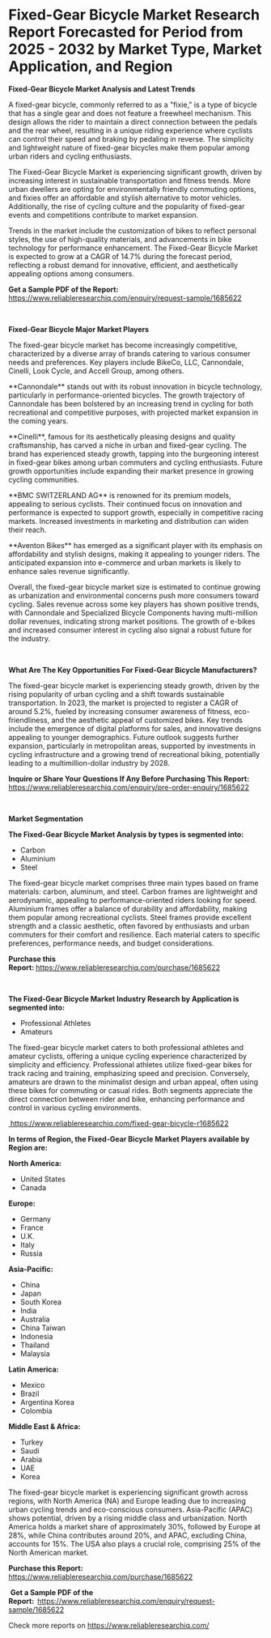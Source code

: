 <p><h1>Fixed-Gear Bicycle Market Research Report Forecasted for Period from 2025 -  2032 by Market Type, Market Application, and Region</h1></p><p><strong>Fixed-Gear Bicycle Market Analysis and Latest Trends</strong></p>
<p><p>A fixed-gear bicycle, commonly referred to as a "fixie," is a type of bicycle that has a single gear and does not feature a freewheel mechanism. This design allows the rider to maintain a direct connection between the pedals and the rear wheel, resulting in a unique riding experience where cyclists can control their speed and braking by pedaling in reverse. The simplicity and lightweight nature of fixed-gear bicycles make them popular among urban riders and cycling enthusiasts.</p><p>The Fixed-Gear Bicycle Market is experiencing significant growth, driven by increasing interest in sustainable transportation and fitness trends. More urban dwellers are opting for environmentally friendly commuting options, and fixies offer an affordable and stylish alternative to motor vehicles. Additionally, the rise of cycling culture and the popularity of fixed-gear events and competitions contribute to market expansion.</p><p>Trends in the market include the customization of bikes to reflect personal styles, the use of high-quality materials, and advancements in bike technology for performance enhancement. The Fixed-Gear Bicycle Market is expected to grow at a CAGR of 14.7% during the forecast period, reflecting a robust demand for innovative, efficient, and aesthetically appealing options among consumers.</p></p>
<p><strong>Get a Sample PDF of the Report:&nbsp;</strong> <a href="https://www.reliableresearchiq.com/enquiry/request-sample/1685622?utm_campaign=3058&utm_medium=2&utm_source=Github&utm_content=ia&utm_term=24032025&utm_id=fixed-gear-bicycle">https://www.reliableresearchiq.com/enquiry/request-sample/1685622</a></p>
<p>&nbsp;</p>
<p><strong>Fixed-Gear Bicycle Major Market Players</strong></p>
<p><p>The fixed-gear bicycle market has become increasingly competitive, characterized by a diverse array of brands catering to various consumer needs and preferences. Key players include BikeCo, LLC, Cannondale, Cinelli, Look Cycle, and Accell Group, among others. </p><p>**Cannondale** stands out with its robust innovation in bicycle technology, particularly in performance-oriented bicycles. The growth trajectory of Cannondale has been bolstered by an increasing trend in cycling for both recreational and competitive purposes, with projected market expansion in the coming years.</p><p>**Cinelli**, famous for its aesthetically pleasing designs and quality craftsmanship, has carved a niche in urban and fixed-gear cycling. The brand has experienced steady growth, tapping into the burgeoning interest in fixed-gear bikes among urban commuters and cycling enthusiasts. Future growth opportunities include expanding their market presence in growing cycling communities.</p><p>**BMC SWITZERLAND AG** is renowned for its premium models, appealing to serious cyclists. Their continued focus on innovation and performance is expected to support growth, especially in competitive racing markets. Increased investments in marketing and distribution can widen their reach.</p><p>**Aventon Bikes** has emerged as a significant player with its emphasis on affordability and stylish designs, making it appealing to younger riders. The anticipated expansion into e-commerce and urban markets is likely to enhance sales revenue significantly.</p><p>Overall, the fixed-gear bicycle market size is estimated to continue growing as urbanization and environmental concerns push more consumers toward cycling. Sales revenue across some key players has shown positive trends, with Cannondale and Specialized Bicycle Components having multi-million dollar revenues, indicating strong market positions. The growth of e-bikes and increased consumer interest in cycling also signal a robust future for the industry.</p></p>
<p>&nbsp;</p>
<p><strong>What Are The Key Opportunities For Fixed-Gear Bicycle Manufacturers?</strong></p>
<p><p>The fixed-gear bicycle market is experiencing steady growth, driven by the rising popularity of urban cycling and a shift towards sustainable transportation. In 2023, the market is projected to register a CAGR of around 5.2%, fueled by increasing consumer awareness of fitness, eco-friendliness, and the aesthetic appeal of customized bikes. Key trends include the emergence of digital platforms for sales, and innovative designs appealing to younger demographics. Future outlook suggests further expansion, particularly in metropolitan areas, supported by investments in cycling infrastructure and a growing trend of recreational biking, potentially leading to a multimillion-dollar industry by 2028.</p></p>
<p><strong>Inquire or Share Your Questions If Any Before Purchasing This Report:</strong> <a href="https://www.reliableresearchiq.com/enquiry/pre-order-enquiry/1685622?utm_campaign=3058&utm_medium=2&utm_source=Github&utm_content=ia&utm_term=24032025&utm_id=fixed-gear-bicycle">https://www.reliableresearchiq.com/enquiry/pre-order-enquiry/1685622</a></p>
<p>&nbsp;</p>
<p><strong>Market Segmentation</strong></p>
<p><strong>The Fixed-Gear Bicycle Market Analysis by types is segmented into:</strong></p>
<p><ul><li>Carbon</li><li>Aluminium</li><li>Steel</li></ul></p>
<p><p>The fixed-gear bicycle market comprises three main types based on frame materials: carbon, aluminum, and steel. Carbon frames are lightweight and aerodynamic, appealing to performance-oriented riders looking for speed. Aluminium frames offer a balance of durability and affordability, making them popular among recreational cyclists. Steel frames provide excellent strength and a classic aesthetic, often favored by enthusiasts and urban commuters for their comfort and resilience. Each material caters to specific preferences, performance needs, and budget considerations.</p></p>
<p><strong>Purchase this Report:&nbsp;</strong><a href="https://www.reliableresearchiq.com/purchase/1685622?utm_campaign=3058&utm_medium=2&utm_source=Github&utm_content=ia&utm_term=24032025&utm_id=fixed-gear-bicycle">https://www.reliableresearchiq.com/purchase/1685622</a></p>
<p>&nbsp;</p>
<p><strong>The Fixed-Gear Bicycle Market Industry Research by Application is segmented into:</strong></p>
<p><ul><li>Professional Athletes</li><li>Amateurs</li></ul></p>
<p><p>The fixed-gear bicycle market caters to both professional athletes and amateur cyclists, offering a unique cycling experience characterized by simplicity and efficiency. Professional athletes utilize fixed-gear bikes for track racing and training, emphasizing speed and precision. Conversely, amateurs are drawn to the minimalist design and urban appeal, often using these bikes for commuting or casual rides. Both segments appreciate the direct connection between rider and bike, enhancing performance and control in various cycling environments.</p></p>
<p><a href="https://www.reliableresearchiq.com/fixed-gear-bicycle-r1685622?utm_campaign=3058&utm_medium=2&utm_source=Github&utm_content=ia&utm_term=24032025&utm_id=fixed-gear-bicycle">&nbsp;https://www.reliableresearchiq.com/fixed-gear-bicycle-r1685622</a></p>
<p><strong>In terms of Region, the Fixed-Gear Bicycle Market Players available by Region are:</strong></p>
<p>
    <p> <strong> North America: </strong>
        <ul>
            <li>United States</li>
            <li>Canada</li>
        </ul>
        </p> 
    <p> <strong> Europe: </strong>
        <ul>
            <li>Germany</li>
            <li>France</li>
            <li>U.K.</li>
            <li>Italy</li>
            <li>Russia</li>
        </ul>
        </p> 
    <p> <strong> Asia-Pacific: </strong>
        <ul>
            <li>China</li>
            <li>Japan</li>
            <li>South Korea</li>
            <li>India</li>
            <li>Australia</li>
            <li>China Taiwan</li>
            <li>Indonesia</li>
            <li>Thailand</li>
            <li>Malaysia</li>
        </ul>
        </p> 
    <p> <strong> Latin America: </strong>
        <ul>
            <li>Mexico</li>
            <li>Brazil</li>
            <li>Argentina Korea</li>
            <li>Colombia</li>
        </ul>
        </p> 
    <p> <strong> Middle East & Africa: </strong>
        <ul>
            <li>Turkey</li>
            <li>Saudi</li>
            <li>Arabia</li>
            <li>UAE</li>
            <li>Korea</li>
        </ul>
    </p>
    </p>
<p><p>The fixed-gear bicycle market is experiencing significant growth across regions, with North America (NA) and Europe leading due to increasing urban cycling trends and eco-conscious consumers. Asia-Pacific (APAC) shows potential, driven by a rising middle class and urbanization. North America holds a market share of approximately 30%, followed by Europe at 28%, while China contributes around 20%, and APAC, excluding China, accounts for 15%. The USA also plays a crucial role, comprising 25% of the North American market. </p></p>
<p><strong>Purchase this Report: </strong><a href="https://www.reliableresearchiq.com/purchase/1685622?utm_campaign=3058&utm_medium=2&utm_source=Github&utm_content=ia&utm_term=24032025&utm_id=fixed-gear-bicycle">https://www.reliableresearchiq.com/purchase/1685622</a></p>
<p>&nbsp;<strong>Get a Sample PDF of the Report:&nbsp;&nbsp;</strong><a href="https://www.reliableresearchiq.com/enquiry/request-sample/1685622?utm_campaign=3058&utm_medium=2&utm_source=Github&utm_content=ia&utm_term=24032025&utm_id=fixed-gear-bicycle">https://www.reliableresearchiq.com/enquiry/request-sample/1685622</a></p>
<p><strong></strong></p>
<p>Check more reports on <a href="https://www.reliableresearchiq.com/?utm_campaign=3058&utm_medium=2&utm_source=Github&utm_content=ia&utm_term=24032025&utm_id=fixed-gear-bicycle">https://www.reliableresearchiq.com/</a></p>